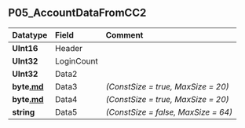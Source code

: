 ## P05\_AccountDataFromCC2 ##
| **Datatype** | **Field** | **Comment** |
|:-------------|:----------|:------------|
| **UInt16**   | Header    |             |
| **UInt32**   | LoginCount |             |
| **UInt32**   | Data2     |             |
| **byte[.md](.md)** | Data3     | _(ConstSize = true, MaxSize = 20)_ |
| **byte[.md](.md)** | Data4     | _(ConstSize = true, MaxSize = 20)_ |
| **string**   | Data5     | _(ConstSize = false, MaxSize = 64)_ |